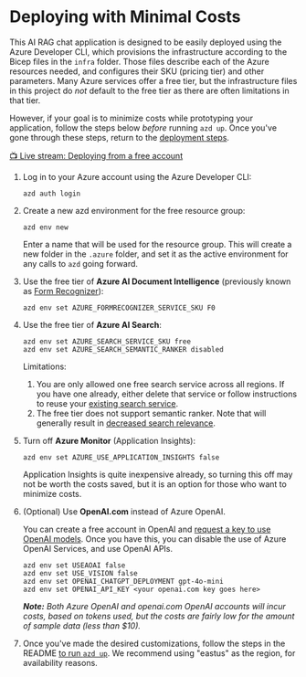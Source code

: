 # Deploying with Minimal Costs

This AI RAG chat application is designed to be easily deployed using the Azure Developer CLI, which provisions the infrastructure according to the Bicep files in the `infra` folder. Those files describe each of the Azure resources needed, and configures their SKU (pricing tier) and other parameters. Many Azure services offer a free tier, but the infrastructure files in this project do *not* default to the free tier as there are often limitations in that tier.

However, if your goal is to minimize costs while prototyping your application, follow the steps below *before* running `azd up`. Once you've gone through these steps, return to the [deployment steps](../README.md#deployment).

[📺 Live stream: Deploying from a free account](https://youtu.be/V1ZLzXU4iiw)

1. Log in to your Azure account using the Azure Developer CLI:

    ```shell
    azd auth login
    ```

1. Create a new azd environment for the free resource group:

    ```shell
    azd env new
    ```

    Enter a name that will be used for the resource group.
    This will create a new folder in the `.azure` folder, and set it as the active environment for any calls to `azd` going forward.

1. Use the free tier of **Azure AI Document Intelligence** (previously known as [Form Recognizer](https://learn.microsoft.com/en-us/azure/ai-services/document-intelligence/overview?view=doc-intel-4.0.0)):

    ```shell
    azd env set AZURE_FORMRECOGNIZER_SERVICE_SKU F0
    ```

1. Use the free tier of **Azure AI Search**:

    ```shell
    azd env set AZURE_SEARCH_SERVICE_SKU free
    azd env set AZURE_SEARCH_SEMANTIC_RANKER disabled
    ```

    Limitations:
    1. You are only allowed one free search service across all regions.
    If you have one already, either delete that service or follow instructions to
    reuse your [existing search service](../README.md#use-existing-resources).
    2. The free tier does not support semantic ranker. Note that will generally result in [decreased search relevance](https://techcommunity.microsoft.com/t5/ai-azure-ai-services-blog/azure-ai-search-outperforming-vector-search-with-hybrid/ba-p/3929167).

1. Turn off **Azure Monitor** (Application Insights):

    ```shell
    azd env set AZURE_USE_APPLICATION_INSIGHTS false
    ```

    Application Insights is quite inexpensive already, so turning this off may not be worth the costs saved, but it is an option for those who want to minimize costs.

1. (Optional) Use **OpenAI.com** instead of Azure OpenAI.

    You can create a free account in OpenAI and [request a key to use OpenAI models](https://platform.openai.com/docs/quickstart/create-and-export-an-api-key). Once you have this, you can disable the use of Azure OpenAI Services, and use OpenAI APIs.

    ```shell
    azd env set USEAOAI false
    azd env set USE_VISION false
    azd env set OPENAI_CHATGPT_DEPLOYMENT gpt-4o-mini
    azd env set OPENAI_API_KEY <your openai.com key goes here>    
    ```

    ***Note:** Both Azure OpenAI and openai.com OpenAI accounts will incur costs, based on tokens used, but the costs are fairly low for the amount of sample data (less than $10).*

1. Once you've made the desired customizations, follow the steps in the README [to run `azd up`](../README.md#deploying-from-scratch). We recommend using "eastus" as the region, for availability reasons.